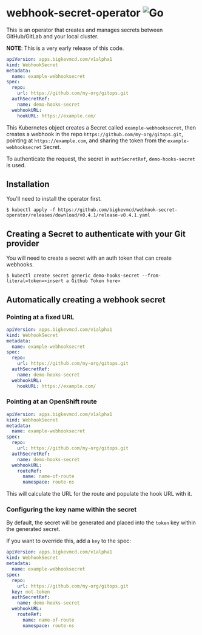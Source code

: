 # webhook-secret-operator ![Go](https://github.com/bigkevmcd/webhook-secret-operator/workflows/Go/badge.svg)

This is an operator that creates and manages secrets between GitHub/GitLab and your local cluster.

**NOTE**: This is a very early release of this code.

```yaml
apiVersion: apps.bigkevmcd.com/v1alpha1
kind: WebhookSecret
metadata:
  name: example-webhooksecret
spec:
  repo: 
    url: https://github.com/my-org/gitops.git
  authSecretRef:
    name: demo-hooks-secret
  webhookURL:
    hookURL: https://example.com/
```

This Kubernetes object creates a Secret called `example-webhooksecret`, then creates a webhook in the repo `https://github.com/my-org/gitops.git`, pointing at `https://example.com`, and sharing the token from the `example-webhooksecret` Secret.

To authenticate the request, the secret in `authSecretRef`, `demo-hooks-secret` is used.

## Installation

You'll need to install the operator first.

```shell
$ kubectl apply -f https://github.com/bigkevmcd/webhook-secret-operator/releases/download/v0.4.1/release-v0.4.1.yaml
```

## Creating a Secret to authenticate with your Git provider

You will need to create a secret with an auth token that can create webhooks.

```shell
$ kubectl create secret generic demo-hooks-secret --from-literal=token=<insert a Github Token here>
```

## Automatically creating a webhook secret

### Pointing at a fixed URL

```yaml
apiVersion: apps.bigkevmcd.com/v1alpha1
kind: WebhookSecret
metadata:
  name: example-webhooksecret
spec:
  repo: 
    url: https://github.com/my-org/gitops.git
  authSecretRef:
    name: demo-hooks-secret
  webhookURL:
    hookURL: https://example.com/
```

### Pointing at an OpenShift route

```yaml
apiVersion: apps.bigkevmcd.com/v1alpha1
kind: WebhookSecret
metadata:
  name: example-webhooksecret
spec:
  repo:
    url: https://github.com/my-org/gitops.git
  authSecretRef:
    name: demo-hooks-secret
  webhookURL:
    routeRef:
      name: name-of-route
      namespace: route-ns
```

This will calculate the URL for the route and populate the hook URL with it.

### Configuring the key name within the secret

By default, the secret will be generated and placed into the `token` key within
the generated secret.

If you want to override this, add a `key` to the spec:

```yaml
apiVersion: apps.bigkevmcd.com/v1alpha1
kind: WebhookSecret
metadata:
  name: example-webhooksecret
spec:
  repo:
    url: https://github.com/my-org/gitops.git
  key: not-token
  authSecretRef:
    name: demo-hooks-secret
  webhookURL:
    routeRef:
      name: name-of-route
      namespace: route-ns
```
